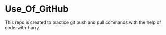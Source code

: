 # Use_Of_GitHub
This repo is created to practice git push and pull commands with the help of code-with-harry.
